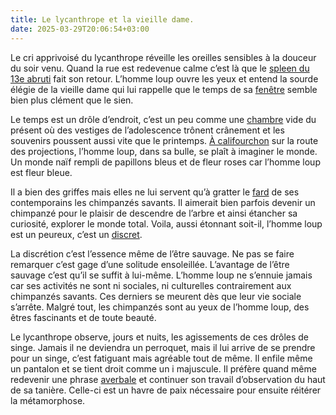 ```yaml
---
title: Le lycanthrope et la vieille dame.
date: 2025-03-29T20:06:54+03:00
---
```

<p>Le cri apprivoisé du lycanthrope réveille les oreilles sensibles à la douceur du soir venu.  Quand la rue est redevenue calme c’est là que le <a href="/poeme/spleen/">spleen du 13e abruti</a> fait son retour. L’homme loup ouvre les yeux et entend la sourde élégie de la vieille dame qui lui rappelle que le temps de sa <a href="/poeme/fenetre/">fenêtre</a> semble bien plus clément que le sien.</p>

<p class="text-indent">Le temps est un drôle d’endroit, c’est un peu comme une <a href="/poeme/chambre/">chambre</a> vide du présent où des vestiges de l’adolescence trônent crânement et les souvenirs poussent aussi vite que le printemps. <a href="/poeme/califourchon/">À califourchon</a> sur la route des projections, l’homme loup, dans sa bulle, se plaît à imaginer le monde. Un monde naïf rempli de papillons bleus et de fleur roses car l’homme loup est fleur bleue.</p>

<p class="text-indent">Il a bien des griffes mais elles ne lui servent qu’à gratter le <a href="/poeme/fard/">fard</a> de ses contemporains les chimpanzés savants. Il aimerait bien parfois devenir un chimpanzé pour le plaisir de descendre de l’arbre et ainsi étancher sa curiosité, explorer le monde total. Voila, aussi étonnant soit-il, l’homme loup est un peureux, c’est un <a href="/poeme/discret/">discret</a>.</p>

<p class="mt-5">La discrétion c’est l’essence même de l’être sauvage. Ne pas se faire remarquer c’est gage d’une solitude ensoleillée. L’avantage de l’être sauvage c’est qu’il se suffit à lui-même. L’homme loup ne s’ennuie jamais car ses activités ne sont ni sociales, ni culturelles contrairement aux chimpanzés savants. Ces derniers se meurent dès que leur vie sociale s’arrête. Malgré tout, les chimpanzés sont au yeux de l’homme loup, des êtres fascinants et de toute beauté.</p>

<p class="text-indent">Le lycanthrope observe, jours et nuits, les agissements de ces drôles de singe. Jamais il ne deviendra un perroquet, mais il lui arrive de se prendre pour un singe, c’est fatiguant mais agréable tout de même. Il enfile même un pantalon et se tient droit comme un i majuscule. Il préfère quand même redevenir une phrase <a href="/poeme/averbale/">averbale</a> et continuer son travail d’observation du haut de sa tanière. Celle-ci est un havre de paix nécessaire pour ensuite réitérer la métamorphose.</p>
